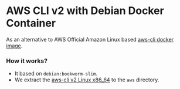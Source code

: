 # AWS CLI v2 with Debian Docker Container

As an alternative to AWS Official Amazon Linux based [aws-cli docker image](https://hub.docker.com/r/amazon/aws-cli).

### How it works?
- It based on `debian:bookworm-slim`.
- We extract the [aws-cli v2 Linux x86_64](https://awscli.amazonaws.com/awscli-exe-linux-x86_64.zip) to the `aws` directory.

